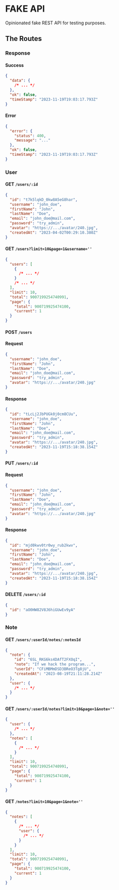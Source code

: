 # FAKE API

Opinionated fake REST API for testing purposes.

## The Routes

### Response

#### Success

```json
{
  "data": {
    /* ... */
  },
  "ok": false,
  "timeStamp": "2023-11-19T19:03:17.793Z"
}
```

#### Error

```json
{
  "error": {
    "status": 400,
    "message": "..."
  },
  "ok": false,
  "timeStamp": "2023-11-19T19:03:17.793Z"
}
```

### User

#### GET `/users/:id`

```json
{
  "id": "t7k5lqkD_0kw8A5eG8har",
  "username": "john_doe",
  "firstName": "John",
  "lastName": "Doe",
  "email": "john_doe@mail.com",
  "password": "try_admin",
  "avatar": "https://.../avatar/240.jpg",
  "createdAt": "2023-04-02T00:29:10.380Z"
}
```

#### GET `/users?limit=10&page=1&username=''`

```json
{
  "users": [
    {
      /* ... */
    }
    /* ... */
  ],
  "limit": 10,
  "total": 9007199254740991,
  "page": {
    "total": 900719925474100,
    "current": 1
  }
}
```

#### POST `/users`

#### Request

```json
{
  "username": "john_doe",
  "firstName": "John",
  "lastName": "Doe",
  "email": "john_doe@mail.com",
  "password": "try_admin",
  "avatar": "https://.../avatar/240.jpg"
}
```

#### Response

```json
{
  "id": "tLcLj2JbPUGk0j0cm8CUu",
  "username": "john_doe",
  "firstName": "John",
  "lastName": "Doe",
  "email": "john_doe@mail.com",
  "password": "try_admin",
  "avatar": "https://.../avatar/240.jpg",
  "createdAt": "2023-11-19T15:18:38.154Z"
}
```

#### PUT `/users/:id`

#### Request

```json
{
  "username": "john_doe",
  "firstName": "John",
  "lastName": "Doe",
  "email": "john_doe@mail.com",
  "password": "try_admin",
  "avatar": "https://.../avatar/240.jpg"
}
```

#### Response

```json
{
  "id": "mjd0kwv0tr0wy_rub2kwv",
  "username": "john_doe",
  "firstName": "John",
  "lastName": "Doe",
  "email": "john_doe@mail.com",
  "password": "try_admin",
  "avatar": "https://.../avatar/240.jpg",
  "createdAt": "2023-11-19T15:18:38.154Z"
}
```

#### DELETE `/users/:id`

```json
{
  "id": "aO0HW82V8J6hiGUwEv9yA"
}
```

### Note

#### GET `/users/:userId/notes/:notesId`

```json
{
  "note": {
    "id": "6SL_RKG6ks4DAfT2FXOqI",
    "note": "If we hack the program...",
    "userId": "CFiMBMmDSD3BReO3Tg8jU",
    "createdAt": "2023-08-19T21:11:28.214Z"
  },
  "user": {
    /* ... */
  }
}
```

#### GET `/users/:userId/notes?limit=10&page=1&note=''`

```json
{
  "user": {
    /* ... */
  },
  "notes": [
    {
      /* ... */
    }
  ],
  "limit": 10,
  "total": 9007199254740991,
  "page": {
    "total": 900719925474100,
    "current": 1
  }
}
```

#### GET `/notes?limit=10&page=1&note=''`

```json
{
  "notes": [
    {
      /* ... */
      "user": {
        /* ... */
      }
    }
  ],
  "limit": 10,
  "total": 9007199254740991,
  "page": {
    "total": 900719925474100,
    "current": 1
  }
}
```
